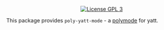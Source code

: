 <p align="center">
  <!-- <a href="https://travis-ci.org/polymode/poly-yatt-html"><img src="https://travis-ci.org/polymode/poly-yatt-html.svg?branch=master" alt="Travis Build"/></a> -->
  <a href="http://www.gnu.org/licenses/gpl-3.0.txt"><img src="https://img.shields.io/badge/license-GPL_3-green.svg" alt="License GPL 3" /></a>
<!--
  <a href="https://melpa.org/#/poly-yatt-html"><img alt="MELPA" src="https://melpa.org/packages/poly-yatt-html-badge.svg"/></a>
  <a href="https://stable.melpa.org/#/poly-yatt-html"><img alt="MELPA Stable" src="https://stable.melpa.org/packages/poly-yatt-html-badge.svg"/></a>
-->
</p>


This package provides `poly-yatt-mode` - a [polymode](https://polymode.github.io/) for yatt.
